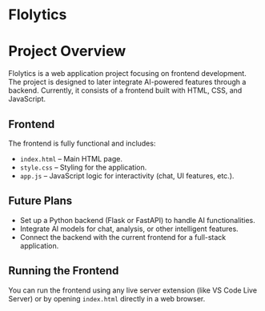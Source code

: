 # Flolytics

# Project Overview
Flolytics is a web application project focusing on frontend development. The project is designed to later integrate AI-powered features through a backend. Currently, it consists of a frontend built with HTML, CSS, and JavaScript.

## Frontend
The frontend is fully functional and includes:
- `index.html` – Main HTML page.
- `style.css` – Styling for the application.
- `app.js` – JavaScript logic for interactivity (chat, UI features, etc.).

## Future Plans
- Set up a Python backend (Flask or FastAPI) to handle AI functionalities.
- Integrate AI models for chat, analysis, or other intelligent features.
- Connect the backend with the current frontend for a full-stack application.

## Running the Frontend
You can run the frontend using any live server extension (like VS Code Live Server) or by opening `index.html` directly in a web browser.

